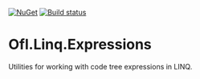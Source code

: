 [![NuGet](https://img.shields.io/nuget/v/Ofl.Linq.Expressions.svg)](https://www.nuget.org/packages/Ofl.Linq.Expressions/)
[![Build status](https://ci.appveyor.com/api/projects/status/dnqeohy2u5ioa466?svg=true)](https://ci.appveyor.com/project/OneFrameLink/ofl-linq-expressions)

# Ofl.Linq.Expressions
Utilities for working with code tree expressions in LINQ.
